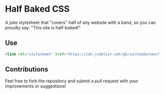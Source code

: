 # Half Baked CSS

A joke stylesheet that \"covers\" half of any website with a band, so you can proudly say: \"This site is half-baked!\"

## Use

```html
<link rel="stylesheet" href="https://cdn.jsdelivr.net/gh/salteadorneo/half-baked-css/style.css">
```

## Contributions

Feel free to fork the repository and submit a pull request with your improvements or suggestions!